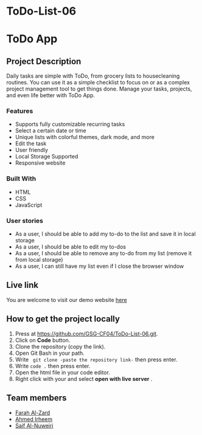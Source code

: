 # ToDo-List-06

# ToDo App

## Project Description

Daily tasks are simple with ToDo, from grocery lists to housecleaning routines. You can use it as a simple checklist to focus on or as a complex project management tool to get things done.
Manage your tasks, projects, and even life better with ToDo App.

### Features

- Supports fully customizable recurring tasks
- Select a certain date or time
- Unique lists with colorful themes, dark mode, and more
- Edit the task
- User friendly
- Local Storage Supported
- Responsive website

### Built With

- HTML
- CSS
- JavaScript

### User stories

- As a user, I should be able to add my to-do to the list and save it in local storage
- As a user, I should be able to edit my to-dos
- As a user, I should be able to remove any to-do from my list (remove it from local storage)
- As a user, I can still have my list even if I close the browser window

## Live link

You are welcome to visit our demo website [here](https://gsg-cf04.github.io/ToDo-List-06/)

## How to get the project locally

1. Press at https://github.com/GSG-CF04/ToDo-List-06.git.
2. Click on **Code** button.
3. Clone the repository (copy the link).
4. Open Git Bash in your path.
5. Write ` git clone -paste the repository link-` then press enter.
6. Write `code .` then press enter.
7. Open the html file in your code editor.
8. Right click with your and select **open with live server** .

## Team members

- [Farah Al-Zard](https://github.com/farahalzard)
- [Ahmed Irheem](https://github.com/ahmedirheem)
- [Saif Al-Nuweiri](https://github.com/kakashii7)

